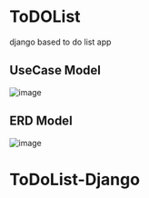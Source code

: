 # ToDOList
django based to do list app
## UseCase Model
![image](https://github.com/samaha-rizvi-4578/ToDOList/assets/94197721/d0daa5bb-736b-486e-9cea-edead1341592)

## ERD Model
![image](https://github.com/samaha-rizvi-4578/ToDOList/assets/94197721/6cbf5172-6b91-4d79-a6b2-932842edffaa)
# ToDoList-Django
